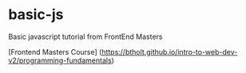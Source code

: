 # basic-js
Basic javascript tutorial from FrontEnd Masters

[Frontend Masters Course] (https://btholt.github.io/intro-to-web-dev-v2/programming-fundamentals)
